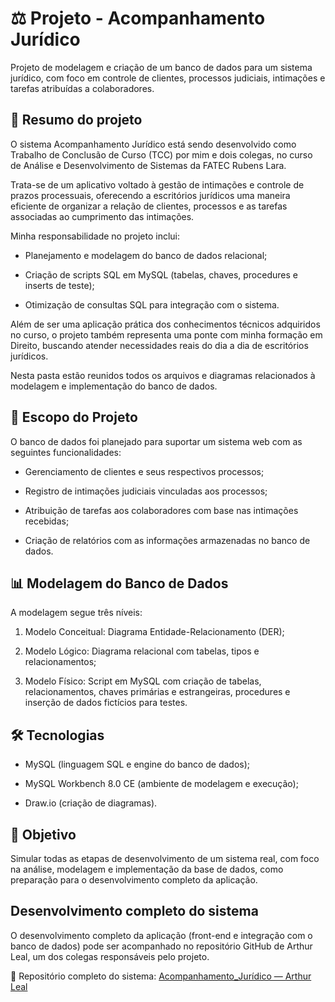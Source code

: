 # ⚖️ Projeto - Acompanhamento Jurídico

Projeto de modelagem e criação de um banco de dados para um sistema jurídico, com foco em controle de clientes, processos judiciais, intimações e tarefas atribuídas a colaboradores.

## 📌 Resumo do projeto

O sistema Acompanhamento Jurídico está sendo desenvolvido como Trabalho de Conclusão de Curso (TCC) por mim e dois colegas, no curso de Análise e Desenvolvimento de Sistemas da FATEC Rubens Lara.

Trata-se de um aplicativo voltado à gestão de intimações e controle de prazos processuais, oferecendo a escritórios jurídicos uma maneira eficiente de organizar a relação de clientes, processos e as tarefas associadas ao cumprimento das intimações.

Minha responsabilidade no projeto inclui:

- Planejamento e modelagem do banco de dados relacional;

- Criação de scripts SQL em MySQL (tabelas, chaves, procedures e inserts de teste);

- Otimização de consultas SQL para integração com o sistema.

Além de ser uma aplicação prática dos conhecimentos técnicos adquiridos no curso, o projeto também representa uma ponte com minha formação em Direito, buscando atender necessidades reais do dia a dia de escritórios jurídicos.

Nesta pasta estão reunidos todos os arquivos e diagramas relacionados à modelagem e implementação do banco de dados.

## 📝 Escopo do Projeto

O banco de dados foi planejado para suportar um sistema web com as seguintes funcionalidades:

- Gerenciamento de clientes e seus respectivos processos;

- Registro de intimações judiciais vinculadas aos processos;

- Atribuição de tarefas aos colaboradores com base nas intimações recebidas;

- Criação de relatórios com as informações armazenadas no banco de dados.

## 📊 Modelagem do Banco de Dados

A modelagem segue três níveis:

1. Modelo Conceitual: Diagrama Entidade-Relacionamento (DER);

2. Modelo Lógico: Diagrama relacional com tabelas, tipos e relacionamentos;

3. Modelo Físico: Script em MySQL com criação de tabelas, relacionamentos, chaves primárias e estrangeiras, procedures e inserção de dados fictícios para testes.

## 🛠️ Tecnologias

- MySQL (linguagem SQL e engine do banco de dados);

- MySQL Workbench 8.0 CE (ambiente de modelagem e execução);

- Draw.io (criação de diagramas).

## 🎯 Objetivo

Simular todas as etapas de desenvolvimento de um sistema real, com foco na análise, modelagem e implementação da base de dados, como preparação para o desenvolvimento completo da aplicação.

## Desenvolvimento completo do sistema

O desenvolvimento completo da aplicação (front-end e integração com o banco de dados) pode ser acompanhado no repositório GitHub de Arthur Leal, um dos colegas responsáveis pelo projeto.

🔗 Repositório completo do sistema: [Acompanhamento_Jurídico — Arthur Leal](https://github.com/arthurdasilvaleal/Acompanhamento_Juridico)